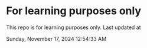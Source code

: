 # For learning purposes only
This repo is for learning purposes only.
Last updated at

Sunday, November 17, 2024 12:54:33 AM

